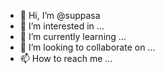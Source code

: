 - 👋 Hi, I’m @suppasa
- 👀 I’m interested in ...
- 🌱 I’m currently learning ...
- 💞️ I’m looking to collaborate on ...
- 📫 How to reach me ...

<!---
suppasa/suppasa ✨ special ✨ repository because its `README.md` (this file) appears okyour GitHub profile.
You can click the Preview link to take a look at your changes.
--->
